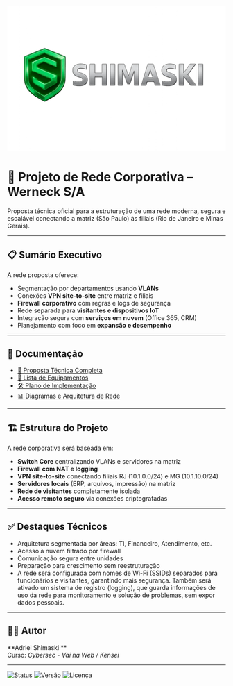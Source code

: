 

![alt text](</docs/shimaski.png>)

# 📡 Projeto de Rede Corporativa – Werneck S/A

Proposta técnica oficial para a estruturação de uma rede moderna, segura e escalável conectando a matriz (São Paulo) às filiais (Rio de Janeiro e Minas Gerais).

---

## 📋 Sumário Executivo

A rede proposta oferece:

- Segmentação por departamentos usando **VLANs**
- Conexões **VPN site-to-site** entre matriz e filiais
- **Firewall corporativo** com regras e logs de segurança
- Rede separada para **visitantes e dispositivos IoT**
- Integração segura com **serviços em nuvem** (Office 365, CRM)
- Planejamento com foco em **expansão e desempenho**

---

## 📁 Documentação

- [📄 Proposta Técnica Completa](docs/proposta-tecnica-completa.md)  
- [🧰 Lista de Equipamentos](docs/equipamentos/lista-equipamentos.md)  
- [🛠️ Plano de Implementação](docs/implementacao/plano-acao.md)  
- [📊 Diagramas e Arquitetura de Rede](docs/diagramas)

---

## 🏗️ Estrutura do Projeto

A rede corporativa será baseada em:

- **Switch Core** centralizando VLANs e servidores na matriz
- **Firewall com NAT e logging**
- **VPN site-to-site** conectando filiais RJ (10.1.0.0/24) e MG (10.1.10.0/24)
- **Servidores locais** (ERP, arquivos, impressão) na matriz
- **Rede de visitantes** completamente isolada
- **Acesso remoto seguro** via conexões criptografadas

---

## ✅ Destaques Técnicos

- Arquitetura segmentada por áreas: TI, Financeiro, Atendimento, etc.
- Acesso à nuvem filtrado por firewall
- Comunicação segura entre unidades
- Preparação para crescimento sem reestruturação
- A rede será configurada com nomes de Wi-Fi (SSIDs) separados para funcionários e visitantes, garantindo mais segurança.
Também será ativado um sistema de registro (logging), que guarda informações de uso da rede para monitoramento e solução de problemas, sem expor dados pessoais.
---

## 👨‍💻 Autor

**Adriel Shimaski **  
Curso: *Cybersec - Vai na Web / Kensei*

---

![Status](https://img.shields.io/badge/status-finalizado-green)
![Versão](https://img.shields.io/badge/versão-1.0-blue)
![Licença](https://img.shields.io/badge/licença-MIT-green)
